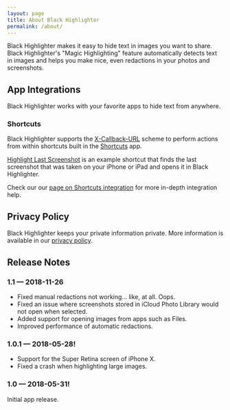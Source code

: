 ```yaml
---
layout: page
title: About Black Highlighter
permalink: /about/
---
```


Black Highlighter makes it easy to hide text in images you want to share. Black Highlighter's "Magic Highlighting" feature automatically detects text in images and helps you make nice, even redactions in your photos and screenshots.

## App Integrations

Black Highlighter works with your favorite apps to hide text from anywhere.

### Shortcuts

Black Highlighter supports the [X-Callback-URL](http://x-callback-url.com) scheme to perform actions from within shortcuts built in the [Shortcuts](https://itunes.apple.com/us/app/shortcuts/id915249334?mt=8) app.

[Highlight Last Screenshot](#) is an example shortcut that finds the last screenshot that was taken on your iPhone or iPad and opens it in Black Highlighter.

Check our our [page on Shortcuts integration](/shortcuts) for more in-depth integration help.

## Privacy Policy

Black Highlighter keeps your private information private. More information is available in our [privacy policy](/privacy).

## Release Notes

### 1.1 &mdash; 2018-11-26

- Fixed manual redactions not working… like, at all. Oops.
- Fixed an issue where screenshots stored in iCloud Photo Library would not open when selected.
- Added support for opening images from apps such as Files.
- Improved performance of automatic redactions.

### 1.0.1 &mdash; 2018-05-28!

- Support for the Super Retina screen of iPhone X.
- Fixed a crash when highlighting large images.

### 1.0 &mdash; 2018-05-31!

Initial app release.
